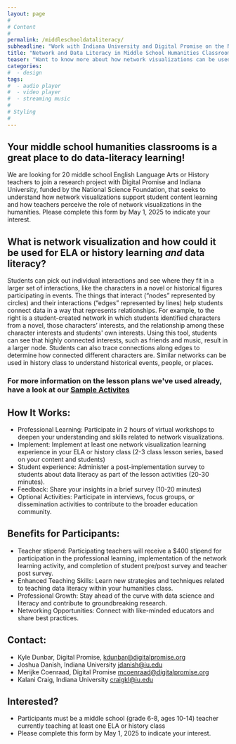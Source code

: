 ```yaml
---
layout: page
#
# Content
#
permalink: /middleschooldataliteracy/
subheadline: "Work with Indiana University and Digital Promise on the Net.Create Team"
title: "Network and Data Literacy in Middle School Humanities Classrooms"
teaser: "Want to know more about how network visualizations can be used in middle school humanities classrooms? We are looking for 20 middle school English Language Arts or History teachers to join a research project with Digital Promise and Indiana University, funded by the National Science Foundation"
categories:
#  - design
tags:
#  - audio player
#  - video player
#  - streaming music
#
# Styling
#
---
```


## Your middle school humanities classrooms is a great place to do data-literacy learning!

We are looking for 20 middle school English Language Arts or History teachers to join a research project with Digital Promise and Indiana University, funded by the National Science Foundation, that seeks to understand how network visualizations support student content learning and how teachers perceive the role of network visualizations in the humanities. Please complete this form by May 1, 2025 to indicate your interest.

## What is network visualization and how could it be used for ELA or history learning *and* data literacy? 

Students can pick out individual interactions and see where they fit in a larger set of interactions, like the characters in a novel or historical figures participating in events. The things that interact (“nodes” represented by circles) and their interactions (“edges” represented by lines) help students connect data in a way that represents relationships. For example, to the right is a student-created network in which students identified characters from a novel, those characters’ interests, and the relationship among these character interests and students' own interests. Using this tool, students can see that highly connected interests, such as friends and music, result in a larger node. Students can also trace connections along edges to determine how connected different characters are. Similar networks can be used in history class to understand historical events, people, or places.

### For more information on the lesson plans we've used already, have a look at our [Sample Activites](/activities/)
 
## How It Works:
- Professional Learning: Participate in 2 hours of virtual workshops to deepen your understanding and skills related to network visualizations.
- Implement: Implement at least one network visualization learning experience in your ELA or history class (2-3 class lesson series, based on your content and students)
- Student experience: Administer a post-implementation survey to students about data literacy as part of the lesson activities (20-30 minutes).
- Feedback: Share your insights in a brief survey (10-20 minutes)
- Optional Activities: Participate in interviews, focus groups, or dissemination activities to contribute to the broader education community.

## Benefits for Participants:
- Teacher stipend: Participating teachers will receive a $400 stipend for participation in the professional learning, implementation of the network learning activity, and completion of student pre/post survey and teacher post survey.
- Enhanced Teaching Skills: Learn new strategies and techniques related to teaching data literacy within your humanities class.
- Professional Growth: Stay ahead of the curve with data science and literacy and contribute to groundbreaking research.
- Networking Opportunities: Connect with like-minded educators and share best practices.

## Contact:
- Kyle Dunbar, Digital Promise, kdunbar@digitalpromise.org
- Joshua Danish, Indiana University jdanish@iu.edu 
- Merijke Coenraad, Digital Promise mcoenraad@digitalpromise.org 
- Kalani Craig, Indiana University craigkl@iu.edu 

## Interested?
- Participants must be a middle school (grade 6-8, ages 10-14) teacher currently teaching at least one ELA or history class
- Please complete this form by May 1, 2025 to indicate your interest.
